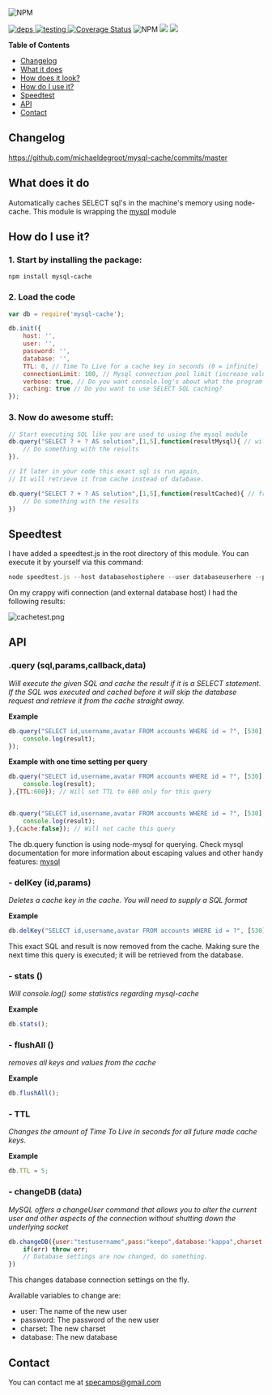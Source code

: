 ![NPM](https://nodei.co/npm/mysql-cache.png?downloads=true&downloadRank=true&stars=true)

[ ![](https://david-dm.org/michaeldegroot/mysql-cache.svg "deps") ](https://david-dm.org/michaeldegroot/mysql-cache "david-dm")
[ ![](https://travis-ci.org/michaeldegroot/mysql-cache.svg?branch=master "testing") ](https://travis-ci.org/michaeldegroot/mysql-cache "travis-ci")
[![Coverage Status](https://coveralls.io/repos/michaeldegroot/mysql-cache/badge.svg?branch=master&service=github)](https://coveralls.io/github/michaeldegroot/mysql-cache?branch=master)
![NPM](https://img.shields.io/badge/Node-%3E%3D0.10-green.svg)
![](https://img.shields.io/npm/dt/mysql-cache.svg)
![](https://img.shields.io/npm/l/mysql-cache.svg)

**Table of Contents**

- [Changelog](#changelog)
- [What it does](#what-it-does)
- [How does it look?](#how-does-it-look)
- [How do I use it?](#how-do-i-use-it)
- [Speedtest](#speedtest)
- [API](#api)
- [Contact](#contact)

## Changelog

https://github.com/michaeldegroot/mysql-cache/commits/master


## What does it do
Automatically caches SELECT sql's in the machine's memory using node-cache. This module is wrapping the [mysql](https://www.npmjs.com/package/mysql) module

##  How do I use it?

### 1. Start by installing the package:
    npm install mysql-cache

### 2. Load the code
```javascript
var db = require('mysql-cache');

db.init({
	host: '',
	user: '',
	password: '',
	database: '',
	TTL: 0, // Time To Live for a cache key in seconds (0 = infinite)
	connectionLimit: 100, // Mysql connection pool limit (increase value if you are having problems)
	verbose: true, // Do you want console.log's about what the program is doing?
	caching: true // Do you want to use SELECT SQL caching?
});
```
### 3. Now do awesome stuff:
```javascript
// Start executing SQL like you are used to using the mysql module
db.query("SELECT ? + ? AS solution",[1,5],function(resultMysql){ // will be cached
    // Do something with the results
}).

// If later in your code this exact sql is run again,
// It will retrieve it from cache instead of database.

db.query("SELECT ? + ? AS solution",[1,5],function(resultCached){ // from cache because same sql
    // Do something with the results
})
```


## Speedtest

I have added a speedtest.js in the root directory of this module. You can execute it by yourself via this command:
```javascript
node speedtest.js --host databasehostiphere --user databaseuserhere --pass databasepasswordhere --database databasenamehere
```

On my crappy wifi connection (and external database host) I had the following results:

![cachetest.png](https://bitbucket.org/repo/jjGr8o/images/418494615-cachetest.png)

## API

###  .query (sql,params,callback,data)
_Will execute the given SQL and cache the result if it is a SELECT statement. If the SQL was executed and cached before it will skip the database request and retrieve it from the cache straight away._

__Example__

```javascript
db.query("SELECT id,username,avatar FROM accounts WHERE id = ?", [530], function(result) {
    console.log(result);
});
```

__Example with one time setting per query__

```javascript
db.query("SELECT id,username,avatar FROM accounts WHERE id = ?", [530], function(result) {
    console.log(result);
},{TTL:600}); // Will set TTL to 600 only for this query


db.query("SELECT id,username,avatar FROM accounts WHERE id = ?", [530], function(result) {
    console.log(result);
},{cache:false}); // Will not cache this query
```

The db.query function is using node-mysql for querying. Check mysql documentation for more information about escaping values and other handy features: [mysql](https://github.com/felixge/node-mysql/blob/master/Readme.md)

### - delKey (id,params)
_Deletes a cache key in the cache. You will need to supply a SQL format_

__Example__

```javascript
db.delKey("SELECT id,username,avatar FROM accounts WHERE id = ?", [530]);
```

This exact SQL and result is now removed from the cache. Making sure the next time this query is executed; it will be retrieved from the database.

###  - stats ()
_Will console.log() some statistics regarding mysql-cache_

__Example__

```javascript
db.stats();
```

###  - flushAll ()
_removes all keys and values from the cache_

__Example__

```javascript
db.flushAll();
```

###  - TTL 
_Changes the amount of Time To Live in seconds for all future made cache keys._

__Example__

```javascript
db.TTL = 5;
```

### - changeDB (data)
_MySQL offers a changeUser command that allows you to alter the current user and other aspects of the connection without shutting down the underlying socket_

```javascript
db.changeDB({user:"testusername",pass:"keepo",database:"kappa",charset:"utf8"}, function(err){
    if(err) throw err;
    // Database settings are now changed, do something.
})
```

This changes database connection settings on the fly.

Available variables to change are:

* user: The name of the new user
* password: The password of the new user
* charset: The new charset
* database: The new database 

 
## Contact
You can contact me at specamps@gmail.com
